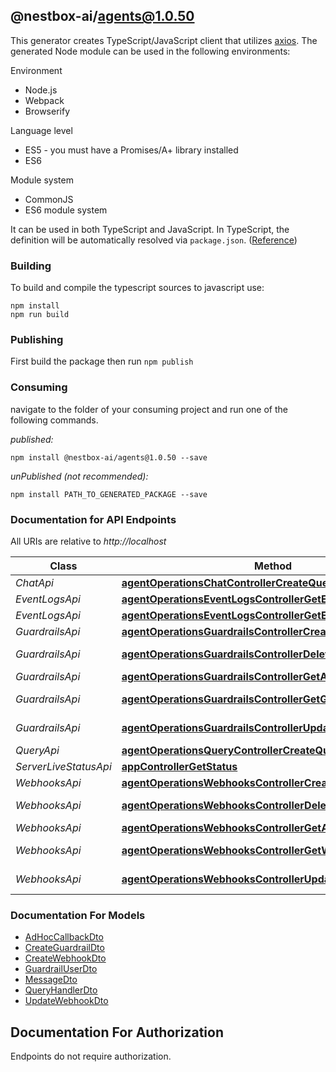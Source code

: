 ## @nestbox-ai/agents@1.0.50

This generator creates TypeScript/JavaScript client that utilizes [axios](https://github.com/axios/axios). The generated Node module can be used in the following environments:

Environment
* Node.js
* Webpack
* Browserify

Language level
* ES5 - you must have a Promises/A+ library installed
* ES6

Module system
* CommonJS
* ES6 module system

It can be used in both TypeScript and JavaScript. In TypeScript, the definition will be automatically resolved via `package.json`. ([Reference](https://www.typescriptlang.org/docs/handbook/declaration-files/consumption.html))

### Building

To build and compile the typescript sources to javascript use:
```
npm install
npm run build
```

### Publishing

First build the package then run `npm publish`

### Consuming

navigate to the folder of your consuming project and run one of the following commands.

_published:_

```
npm install @nestbox-ai/agents@1.0.50 --save
```

_unPublished (not recommended):_

```
npm install PATH_TO_GENERATED_PACKAGE --save
```

### Documentation for API Endpoints

All URIs are relative to *http://localhost*

Class | Method | HTTP request | Description
------------ | ------------- | ------------- | -------------
*ChatApi* | [**agentOperationsChatControllerCreateQuery**](docs/ChatApi.md#agentoperationschatcontrollercreatequery) | **POST** /agents/{id}/chat | 
*EventLogsApi* | [**agentOperationsEventLogsControllerGetEventLogs**](docs/EventLogsApi.md#agentoperationseventlogscontrollergeteventlogs) | **GET** /agents/{id}/events | 
*EventLogsApi* | [**agentOperationsEventLogsControllerGetEventLogsByQueryId**](docs/EventLogsApi.md#agentoperationseventlogscontrollergeteventlogsbyqueryid) | **GET** /agents/{id}/eventsByQueryId | 
*GuardrailsApi* | [**agentOperationsGuardrailsControllerCreateGuardrails**](docs/GuardrailsApi.md#agentoperationsguardrailscontrollercreateguardrails) | **POST** /agents/{id}/guardrails | 
*GuardrailsApi* | [**agentOperationsGuardrailsControllerDeleteGuardrails**](docs/GuardrailsApi.md#agentoperationsguardrailscontrollerdeleteguardrails) | **DELETE** /agents/{id}/guardrails/{guardrailsId} | 
*GuardrailsApi* | [**agentOperationsGuardrailsControllerGetAllGuardrails**](docs/GuardrailsApi.md#agentoperationsguardrailscontrollergetallguardrails) | **GET** /agents/{id}/guardrails | 
*GuardrailsApi* | [**agentOperationsGuardrailsControllerGetGuardrails**](docs/GuardrailsApi.md#agentoperationsguardrailscontrollergetguardrails) | **GET** /agents/{id}/guardrails/{guardrailsId} | 
*GuardrailsApi* | [**agentOperationsGuardrailsControllerUpdateGuardrails**](docs/GuardrailsApi.md#agentoperationsguardrailscontrollerupdateguardrails) | **PUT** /agents/{id}/guardrails/{guardrailsId} | 
*QueryApi* | [**agentOperationsQueryControllerCreateQuery**](docs/QueryApi.md#agentoperationsquerycontrollercreatequery) | **POST** /agents/{id}/query | 
*ServerLiveStatusApi* | [**appControllerGetStatus**](docs/ServerLiveStatusApi.md#appcontrollergetstatus) | **GET** / | 
*WebhooksApi* | [**agentOperationsWebhooksControllerCreateWebhook**](docs/WebhooksApi.md#agentoperationswebhookscontrollercreatewebhook) | **POST** /agents/{id}/webhooks | 
*WebhooksApi* | [**agentOperationsWebhooksControllerDeleteWebhook**](docs/WebhooksApi.md#agentoperationswebhookscontrollerdeletewebhook) | **DELETE** /agents/{id}/webhooks/{webhookId} | 
*WebhooksApi* | [**agentOperationsWebhooksControllerGetAllWebhooks**](docs/WebhooksApi.md#agentoperationswebhookscontrollergetallwebhooks) | **GET** /agents/{id}/webhooks | 
*WebhooksApi* | [**agentOperationsWebhooksControllerGetWebhook**](docs/WebhooksApi.md#agentoperationswebhookscontrollergetwebhook) | **GET** /agents/{id}/webhooks/{webhookId} | 
*WebhooksApi* | [**agentOperationsWebhooksControllerUpdateWebhook**](docs/WebhooksApi.md#agentoperationswebhookscontrollerupdatewebhook) | **PUT** /agents/{id}/webhooks/{webhookId} | 


### Documentation For Models

 - [AdHocCallbackDto](docs/AdHocCallbackDto.md)
 - [CreateGuardrailDto](docs/CreateGuardrailDto.md)
 - [CreateWebhookDto](docs/CreateWebhookDto.md)
 - [GuardrailUserDto](docs/GuardrailUserDto.md)
 - [MessageDto](docs/MessageDto.md)
 - [QueryHandlerDto](docs/QueryHandlerDto.md)
 - [UpdateWebhookDto](docs/UpdateWebhookDto.md)


<a id="documentation-for-authorization"></a>
## Documentation For Authorization

Endpoints do not require authorization.

